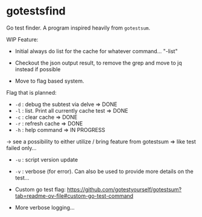 # gotestsfind

Go test finder. A program inspired heavily from `gotestsum`.

WIP Feature:
- Initial always do list for the cache for whatever command... "-list"

- Checkout the json output result, to remove the grep and move to jq instead if possible

- Move to flag based system.

Flag that is planned:
- `-d` : debug the subtest via delve => DONE
- `-l` : list. Print all currently cache test => DONE
- `-c` : clear cache => DONE
- `-r` : refresh cache => DONE
- `-h` : help command => IN PROGRESS

-> see a possibility to either utilize / bring feature from gotestsum => like test failed only...

- `-u` : script version update
- `-v` : verbose (for error). Can also be used to provide more details on the test...

- Custom go test flag: https://github.com/gotestyourself/gotestsum?tab=readme-ov-file#custom-go-test-command

- More verbose logging...
